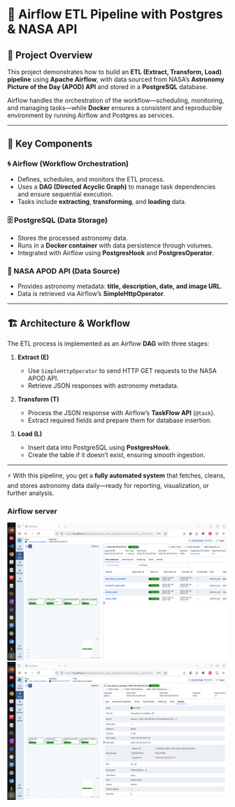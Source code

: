 # 🚀 Airflow ETL Pipeline with Postgres & NASA API

## 📌 Project Overview
This project demonstrates how to build an **ETL (Extract, Transform, Load) pipeline** using **Apache Airflow**, with data sourced from NASA’s **Astronomy Picture of the Day (APOD) API** and stored in a **PostgreSQL** database.  

Airflow handles the orchestration of the workflow—scheduling, monitoring, and managing tasks—while **Docker** ensures a consistent and reproducible environment by running Airflow and Postgres as services.  

---

## 🔑 Key Components

### 🌀 Airflow (Workflow Orchestration)
- Defines, schedules, and monitors the ETL process.  
- Uses a **DAG (Directed Acyclic Graph)** to manage task dependencies and ensure sequential execution.  
- Tasks include **extracting**, **transforming**, and **loading** data.  

### 🗄️ PostgreSQL (Data Storage)
- Stores the processed astronomy data.  
- Runs in a **Docker container** with data persistence through volumes.  
- Integrated with Airflow using **PostgresHook** and **PostgresOperator**.  

### 🌌 NASA APOD API (Data Source)
- Provides astronomy metadata: **title, description, date, and image URL**.  
- Data is retrieved via Airflow’s **SimpleHttpOperator**.  

---

## 🏗️ Architecture & Workflow
The ETL process is implemented as an Airflow **DAG** with three stages:

1. **Extract (E)**  
   - Use `SimpleHttpOperator` to send HTTP GET requests to the NASA APOD API.  
   - Retrieve JSON responses with astronomy metadata.  

2. **Transform (T)**  
   - Process the JSON response with Airflow’s **TaskFlow API** (`@task`).  
   - Extract required fields and prepare them for database insertion.  

3. **Load (L)**  
   - Insert data into PostgreSQL using **PostgresHook**.  
   - Create the table if it doesn’t exist, ensuring smooth ingestion.  

---

⚡ With this pipeline, you get a **fully automated system** that fetches, cleans, and stores astronomy data daily—ready for reporting, visualization, or further analysis.  


### Airflow server 

![airflow output after triggering the DAG](./images/1.png)
![airflow output after triggering the DAG](./images/2.png)